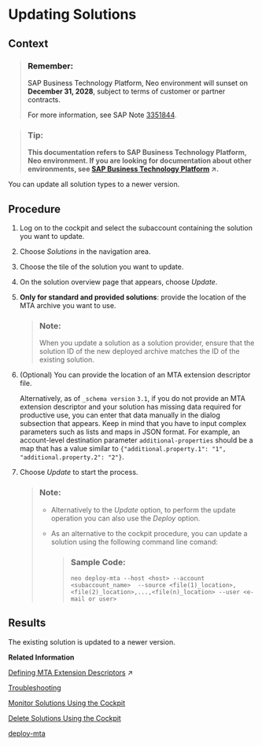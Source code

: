 <!-- loio4bec3f17a2f4482292250fb1d18780da -->

# Updating Solutions



<a name="loio4bec3f17a2f4482292250fb1d18780da__context_zjc_2sc_wbb"/>

## Context

> ### Remember:  
> SAP Business Technology Platform, Neo environment will sunset on **December 31, 2028**, subject to terms of customer or partner contracts.
> 
> For more information, see SAP Note [3351844](https://me.sap.com/notes/3351844).

> ### Tip:  
> **This documentation refers to SAP Business Technology Platform, Neo environment. If you are looking for documentation about other environments, see [SAP Business Technology Platform](https://help.sap.com/viewer/65de2977205c403bbc107264b8eccf4b/Cloud/en-US/6a2c1ab5a31b4ed9a2ce17a5329e1dd8.html "SAP Business Technology Platform (SAP BTP) is an integrated offering comprised of four technology portfolios: database and data management, application development and integration, analytics, and intelligent technologies. The platform offers users the ability to turn data into business value, compose end-to-end business processes, and build and extend SAP applications quickly.") :arrow_upper_right:.**

You can update all solution types to a newer version.



## Procedure

1.  Log on to the cockpit and select the subaccount containing the solution you want to update.

2.  Choose *Solutions* in the navigation area.

3.  Choose the tile of the solution you want to update.

4.  On the solution overview page that appears, choose *Update*.

5.  **Only for standard and provided solutions**: provide the location of the MTA archive you want to use.

    > ### Note:  
    > When you update a solution as a solution provider, ensure that the solution ID of the new deployed archive matches the ID of the existing solution.

6.  \(Optional\) You can provide the location of an MTA extension descriptor file.

    Alternatively, as of `_schema version` `3.1`, if you do not provide an MTA extension descriptor and your solution has missing data required for productive use, you can enter that data manually in the dialog subsection that appears. Keep in mind that you have to input complex parameters such as lists and maps in JSON format. For example, an account-level destination parameter `additional-properties` should be a map that has a value similar to `{"additional.property.1": "1", "additional.property.2": "2"}`.

7.  Choose *Update* to start the process.

    > ### Note:  
    > -   Alternatively to the *Update* option, to perform the update operation you can also use the *Deploy* option.
    > -   As an alternative to the cockpit procedure, you can update a solution using the following command line comand:
    > 
    >     > ### Sample Code:  
    >     > ```
    >     > neo deploy-mta --host <host> --account <subaccount_name>  --source <file(1)_location>,<file(2)_location>,...,<file(n)_location> --user <e-mail or user>
    >     > ```




<a name="loio4bec3f17a2f4482292250fb1d18780da__result_dqq_rct_2bb"/>

## Results

The existing solution is updated to a newer version.

**Related Information**  


 <?sap-ot O2O class="- topic/link " href="c4f0d850b6ba46089a76d53ab805c9e6.xml" text="" desc="" xtrc="link:1" xtrf="file:/home/builder/src/dita-all/jjq1673438782153/loio9fe952ba277c471bbad80cd40548bb84_en-US/src/content/localization/en-us/4bec3f17a2f4482292250fb1d18780da.xml" ?> 

[Defining MTA Extension Descriptors](https://help.sap.com/viewer/65de2977205c403bbc107264b8eccf4b/Cloud/en-US/50df803465324d36851c79fd07e8972c.html "") :arrow_upper_right:

[Troubleshooting](troubleshooting-b3f6b49.md "")

[Monitor Solutions Using the Cockpit](monitor-solutions-using-the-cockpit-5d5debc.md "When deployed to your SAP BTP subaccount, a solution consists of various solution components. Each solution component originates from a certain MTA module that in turn can result in several solution components. That is, one MTA module corresponds to given solution components.")

[Delete Solutions Using the Cockpit](delete-solutions-using-the-cockpit-0f1844f.md "Delete a solution from your subaccount following the steps for the corresponding solution types.")

[deploy-mta](../50-administration-and-ops-neo/deploy-mta-1e12331.md "This command deploys Multitarget Application (MTA) archives. One or more than one MTA archives can be deployed to your subaccount in one go.")

